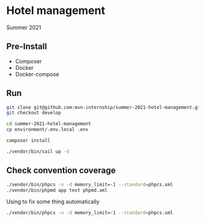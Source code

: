# Hotel management
Summer 2021

## Pre-Install
- Composer
- Docker
- Docker-compose

## Run

```bash
git clone git@github.com:mvn-internship/summer-2021-hotel-management.git
git checkout develop
```


```bash
cd summer-2021-hotel-management
cp environment/.env.local .env
```

```bash
composer install
```

```bash
./vendor/bin/sail up -d
```

## Check convention coverage

```bash
./vendor/bin/phpcs -n -d memory_limit=-1 --standard=phpcs.xml
./vendor/bin/phpmd app text phpmd.xml
```

Using to fix some thing automatically

``` bash
./vendor/bin/phpcs -n -d memory_limit=-1 --standard=phpcs.xml
